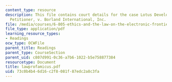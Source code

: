 ```yaml
---
content_type: resource
description: This file contains court details for the case Lotus Development Corporation,
  Petitioner, v. Borland International, Inc.
file: /media/courses/6-805-ethics-and-the-law-on-the-electronic-frontier-fall-2005/73c0b4b46d16c2f8081f87edc2a8c3fa_lawprofamicus.pdf
file_type: application/pdf
learning_resource_types:
- Readings
ocw_type: OCWFile
parent_title: Readings
parent_type: CourseSection
parent_uid: c807d991-0c36-a7b6-1022-b5e758877384
resourcetype: Document
title: lawprofamicus.pdf
uid: 73c0b4b4-6d16-c2f8-081f-87edc2a8c3fa
---
```

